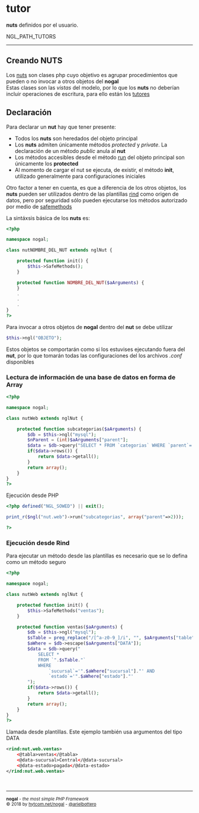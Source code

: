 # tutor
**nuts** definidos por el usuario.

NGL_PATH_TUTORS

___

## Creando NUTS
Los [nuts](nut.md) son clases php cuyo objetivo es agrupar procedimientos que pueden o no invocar a otros objetos del **nogal**<br />
Estas clases son las *vistas* del modelo, por lo que los **nuts** no deberían incluir operaciones de escritura, para ello están los [tutores](tutor.md)

## Declaración
Para declarar un **nut** hay que tener presente:
- Todos los **nuts** son heredados del objeto principal
- Los **nuts** admiten únicamente métodos *protected* y *private*. La declaración de un método *public* anula al **nut**
- Los métodos accesibles desde el método [run]() del objeto principal son únicamente los **protected**
- Al momento de cargar el nut se ejecuta, de existir, el método **init**, utilizado generalmente para configuraciones iniciales

Otro factor a tener en cuenta, es que a diferencia de los otros objetos, los **nuts** pueden ser utilizados dentro de las plantillas [rind](rind.md) como origen de datos, pero por seguridad sólo pueden ejecutarse los métodos autorizado por medio de [safemethods](nut.md#safemethods)

La sintáxsis básica de los **nuts** es:

```php
<?php

namespace nogal;

class nutNOMBRE_DEL_NUT extends nglNut {

	protected function init() {
		$this->SafeMethods();
	}

	protected function NOMBRE_DEL_NUT($aArguments) {
	}
	.
	.
	.
}
?>
```

Para invocar a otros objetos de **nogal** dentro del **nut** se debe utilizar
```php
$this->ngl("OBJETO");
```
Estos objetos se comportarán como si los estuvises ejecutando fuera del **nut**, por lo que tomarán todas las configuraciones del los archivos *.conf* disponibles

### Lectura de información de una base de datos en forma de Array
```php
<?php

namespace nogal;

class nutWeb extends nglNut {

	protected function subcategorias($aArguments) {
		$db = $this->ngl("mysql");
		$nParent = (int)$aArguments["parent"];
		$data = $db->query("SELECT * FROM `categorias` WHERE `parent`='".$nParent."'");
		if($data->rows()) {
			return $data->getall();
		}
		return array();
	}
}
?>
```
Ejecución desde PHP
```php 
<?php defined("NGL_SOWED") || exit();

print_r($ngl("nut.web")->run("subcategorias", array("parent"=>2)));

?>
```

### Ejecución desde Rind
Para ejecutar un método desde las plantillas es necesario que se lo defina como un método seguro
```php
<?php

namespace nogal;

class nutWeb extends nglNut {

	protected function init() {
		$this->SafeMethods("ventas");
	}

	protected function ventas($aArguments) {
		$db = $this->ngl("mysql");
		$sTable = preg_replace("/[^a-z0-9_]/i", "", $aArguments["table"]);
		$aWhere = $db->escape($aArguments["DATA"]);
		$data = $db->query("
			SELECT * 
			FROM `".$sTable."` 
			WHERE 
				`sucursal`='".$aWhere["sucursal"]."' AND 
				`estado`='".$aWhere["estado"]."'
		");
		if($data->rows()) {
			return $data->getall();
		}
		return array();
	}
}
?>
```

Llamada desde plantillas. Este ejemplo también usa argumentos del tipo DATA
```xml 
<rind:nut.web.ventas>
	<@tabla>ventas</@tabla>
	<@data-sucursal>Central</@data-sucursal>
	<@data-estado>pagada</@data-estado>
</rind:nut.web.ventas>
```

&nbsp;
___
<sub><b>nogal</b> - <em>the most simple PHP Framework</em></sub><br />
<sup>&copy; 2018 by <a href="http://hytcom.net/nogal">hytcom.net/nogal</a> - <a href="https://github.com/arielbottero">@arielbottero</a></sup><br />